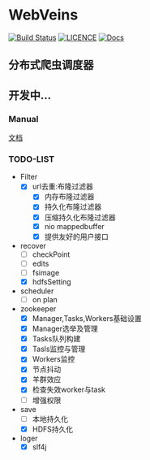 # WebVeins
[![Build Status](https://travis-ci.org/xiongbeer/WebVeins.svg?branch=master)](https://travis-ci.org/xiongbeer/WebVeins)
[![LICENCE](https://img.shields.io/badge/licence-MIT-blue.svg)](https://raw.githubusercontent.com/xiongbeer/WebVeins/master/LICENSE.txt)
[![Docs](https://img.shields.io/badge/docs-latest-blue.svg)](https://xiongbeer.gitbooks.io/webveinsguide/content/)
## 分布式爬虫调度器
## 开发中...
### Manual
[文档](https://xiongbeer.gitbooks.io/webveinsguide/content/)
### TODO-LIST
- Filter
    * [x] url去重:布隆过滤器
        * [x] 内存布隆过滤器
        * [x] 持久化布隆过滤器
        * [x] 压缩持久化布隆过滤器
        * [x] nio mappedbuffer
        * [x] 提供友好的用户接口
- recover
    * [ ] checkPoint
    * [ ] edits
    * [ ] fsimage
    * [x] hdfsSetting
- scheduler
    * [ ] on plan
- zookeeper
    * [x] Manager,Tasks,Workers基础设置
    * [x] Manager选举及管理
    * [x] Tasks队列构建
    * [x] Tasls监控与管理
    * [x] Workers监控
    * [x] 节点抖动
    * [x] 羊群效应
    * [x] 检查失效worker与task
    * [ ] 增强权限
- save
    * [ ] 本地持久化
    * [x] HDFS持久化
- loger
    * [x] slf4j
